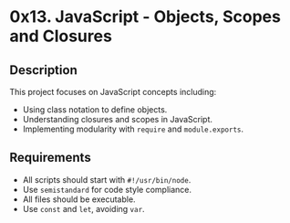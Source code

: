 # 0x13. JavaScript - Objects, Scopes and Closures

## Description
This project focuses on JavaScript concepts including:
- Using class notation to define objects.
- Understanding closures and scopes in JavaScript.
- Implementing modularity with `require` and `module.exports`.

## Requirements
- All scripts should start with `#!/usr/bin/node`.
- Use `semistandard` for code style compliance.
- All files should be executable.
- Use `const` and `let`, avoiding `var`.
